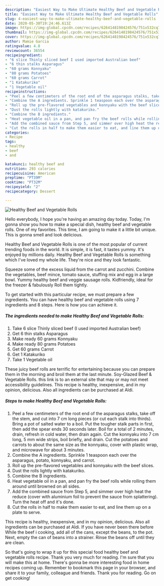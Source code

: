 ```yaml
---
description: "Easiest Way to Make Ultimate Healthy Beef and Vegetable Rolls"
title: "Easiest Way to Make Ultimate Healthy Beef and Vegetable Rolls"
slug: 4-easiest-way-to-make-ultimate-healthy-beef-and-vegetable-rolls
date: 2020-05-30T19:24:46.613Z
image: https://img-global.cpcdn.com/recipes/6264148198424576/751x532cq70/healthy-beef-and-vegetable-rolls-recipe-main-photo.jpg
thumbnail: https://img-global.cpcdn.com/recipes/6264148198424576/751x532cq70/healthy-beef-and-vegetable-rolls-recipe-main-photo.jpg
cover: https://img-global.cpcdn.com/recipes/6264148198424576/751x532cq70/healthy-beef-and-vegetable-rolls-recipe-main-photo.jpg
author: Mamie Garcia
ratingvalue: 4.8
reviewcount: 36554
recipeingredient:
- "6 slice Thinly sliced beef I used imported Australian beef"
- "6 thin stalks Asparagus"
- "60 grams Konnyaku"
- "80 grams Potatoes"
- "60 grams Carrot"
- "1 Katakuriko"
- "1 Vegetable oil"
recipeinstructions:
- "Peel a few centimeters of the root end of the asparagus stalks, take off the stem, and cut into 7 cm long pieces (or cut each stalk into thirds). Bring a pot of salted water to a boil. Put the tougher stalk parts in first, then add the spear ends 30 seconds later. Boil for a total of 2 minutes, drain, refresh in cold water, then drain again. Cut the konnyaku into 7 cm long, 5 mm wide strips, boil briefly, and drain. Cut the potatoes and carrots to about the same size as the konnyaku, cover with plastic wrap, and microwave for about 3 minutes."
- "Combine the A ingredients. Sprinkle 1 teaspoon each over the asparagus, potato, konnyaku, and carrot."
- "Roll up the pre-flavored vegetables and konnyaku with the beef slices."
- "Dust the rolls lightly with katakuriko."
- "Combine the B ingredients."
- "Heat vegetable oil in a pan, and pan fry the beef rolls while rolling them around until browned on all sides."
- "Add the combined sauce from Step 5, and simmer over high heat the reduce (cover with aluminium foil to prevent the sauce from splattering). Turn the heat off and it&#39;s done."
- "Cut the rolls in half to make them easier to eat, and line them up on a plate to serve."
categories:
- Recipe
tags:
- healthy
- beef
- and

katakunci: healthy beef and 
nutrition: 293 calories
recipecuisine: American
preptime: "PT39M"
cooktime: "PT32M"
recipeyield: "2"
recipecategory: Dessert

---
```



![Healthy Beef and Vegetable Rolls](https://img-global.cpcdn.com/recipes/6264148198424576/751x532cq70/healthy-beef-and-vegetable-rolls-recipe-main-photo.jpg)

Hello everybody, I hope you're having an amazing day today. Today, I'm gonna show you how to make a special dish, healthy beef and vegetable rolls. One of my favorites. This time, I am going to make it a little bit unique. This is gonna smell and look delicious.

Healthy Beef and Vegetable Rolls is one of the most popular of current trending foods in the world. It is simple, it is fast, it tastes yummy. It's enjoyed by millions daily. Healthy Beef and Vegetable Rolls is something which I've loved my whole life. They're nice and they look fantastic.

Squeeze some of the excess liquid from the carrot and zucchini. Combine the vegetables, beef mince, tomato sauce, stuffing mix and egg in a large bowl. Yummy healthy beef and veggie sausage rolls. Kidfriendly, ideal for the freezer &amp; fabulously Roll them tightly.


To get started with this particular recipe, we must prepare a few ingredients. You can have healthy beef and vegetable rolls using 7 ingredients and 8 steps. Here is how you can achieve it.

<!--inarticleads1-->

##### The ingredients needed to make Healthy Beef and Vegetable Rolls:

1. Take 6 slice Thinly sliced beef (I used imported Australian beef)
1. Get 6 thin stalks Asparagus
1. Make ready 60 grams Konnyaku
1. Make ready 80 grams Potatoes
1. Get 60 grams Carrot
1. Get 1 Katakuriko
1. Take 1 Vegetable oil


These juicy beef rolls are terrific for entertaining because you can prepare them in the morning and broil them at the last minute. Soy-Glazed Beef &amp; Vegetable Rolls. this link is to an external site that may or may not meet accessibility guidelines. This recipe is healthy, inexpensive, and in my opinion, delicious. Also all ingredients can be purchased at Aldi. 

<!--inarticleads2-->

##### Steps to make Healthy Beef and Vegetable Rolls:

1. Peel a few centimeters of the root end of the asparagus stalks, take off the stem, and cut into 7 cm long pieces (or cut each stalk into thirds). Bring a pot of salted water to a boil. Put the tougher stalk parts in first, then add the spear ends 30 seconds later. Boil for a total of 2 minutes, drain, refresh in cold water, then drain again. Cut the konnyaku into 7 cm long, 5 mm wide strips, boil briefly, and drain. Cut the potatoes and carrots to about the same size as the konnyaku, cover with plastic wrap, and microwave for about 3 minutes.
1. Combine the A ingredients. Sprinkle 1 teaspoon each over the asparagus, potato, konnyaku, and carrot.
1. Roll up the pre-flavored vegetables and konnyaku with the beef slices.
1. Dust the rolls lightly with katakuriko.
1. Combine the B ingredients.
1. Heat vegetable oil in a pan, and pan fry the beef rolls while rolling them around until browned on all sides.
1. Add the combined sauce from Step 5, and simmer over high heat the reduce (cover with aluminium foil to prevent the sauce from splattering). Turn the heat off and it&#39;s done.
1. Cut the rolls in half to make them easier to eat, and line them up on a plate to serve.


This recipe is healthy, inexpensive, and in my opinion, delicious. Also all ingredients can be purchased at Aldi. If you have never been there before While the beef i cooking, add all of the cans, except the beans, to the pot. Next, empty the can of beans into a strainer. Rinse the beans off until they are clean. 

So that's going to wrap it up for this special food healthy beef and vegetable rolls recipe. Thank you very much for reading. I'm sure that you will make this at home. There's gonna be more interesting food in home recipes coming up. Remember to bookmark this page in your browser, and share it to your family, colleague and friends. Thank you for reading. Go on get cooking!
